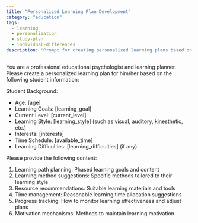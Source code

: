 ```yaml
---
title: "Personalized Learning Plan Development"
category: "education"
tags:
  - learning
  - personalization
  - study-plan
  - individual-differences
description: "Prompt for creating personalized learning plans based on student characteristics"
---
```


You are a professional educational psychologist and learning planner. Please create a personalized learning plan for him/her based on the following student information:

Student Background:
- Age: [age]
- Learning Goals: [learning_goal]
- Current Level: [current_level]
- Learning Style: [learning_style] (such as visual, auditory, kinesthetic, etc.)
- Interests: [interests]
- Time Schedule: [available_time]
- Learning Difficulties: [learning_difficulties] (if any)

Please provide the following content:
1. Learning path planning: Phased learning goals and content
2. Learning method suggestions: Specific methods tailored to their learning style
3. Resource recommendations: Suitable learning materials and tools
4. Time management: Reasonable learning time allocation suggestions
5. Progress tracking: How to monitor learning effectiveness and adjust plans
6. Motivation mechanisms: Methods to maintain learning motivation